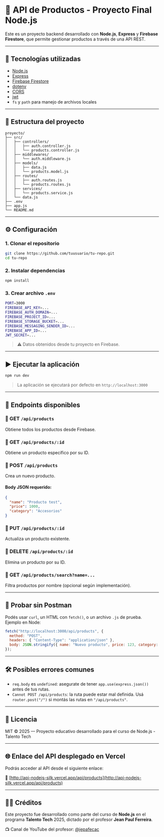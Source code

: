 # 🛒 API de Productos - Proyecto Final Node.js

Este es un proyecto backend desarrollado con **Node.js**, **Express** y **Firebase Firestore**, que permite gestionar productos a través de una API REST.

---

## 🚀 Tecnologías utilizadas

- [Node.js](https://nodejs.org/)
- [Express](https://expressjs.com/)
- [Firebase Firestore](https://firebase.google.com/docs/firestore)
- [dotenv](https://www.npmjs.com/package/dotenv)
- [CORS](https://www.npmjs.com/package/cors)
- [jwt](https://www.npmjs.com/package/jsonwebtoken)
- `fs` y `path` para manejo de archivos locales

---

## 📂 Estructura del proyecto

```
proyecto/
├── src/
│   ├── controllers/
│   │   ├── auth.controller.js
│   │   └── products.controller.js
│   ├── middlewares/
│   │   └── auth.middleware.js
│   ├── models/
│   │   ├── data.js
│   │   └── products.model.js
│   ├── routes/
│   │   ├── auth.routes.js
│   │   └── products.routes.js
│   ├── services/
│   │   └── products.service.js
│   └── data.js
├── .env
├── app.js
└── README.md
```

---

## ⚙️ Configuración

### 1. Clonar el repositorio

```bash
git clone https://github.com/tuusuario/tu-repo.git
cd tu-repo
```

### 2. Instalar dependencias

```bash
npm install
```

### 3. Crear archivo `.env`

```bash
PORT=3000
FIREBASE_API_KEY=...
FIREBASE_AUTH_DOMAIN=...
FIREBASE_PROJECT_ID=...
FIREBASE_STORAGE_BUCKET=...
FIREBASE_MESSAGING_SENDER_ID=...
FIREBASE_APP_ID=...
JWT_SECRET=...
```

> ⚠️ Datos obtenidos desde tu proyecto en Firebase.

---

## ▶️ Ejecutar la aplicación

```bash
npm run dev
```

> La aplicación se ejecutará por defecto en `http://localhost:3000`

---

## 📡 Endpoints disponibles

### 🔹 GET `/api/products`

Obtiene todos los productos desde Firebase.

### 🔹 GET `/api/products/:id`

Obtiene un producto específico por su ID.

### 🔹 POST `/api/products`

Crea un nuevo producto.

#### Body JSON requerido:

```json
{
  "name": "Producto test",
  "price": 1000,
  "category": "Accesorios"
}
```

### 🔹 PUT `/api/products/:id`

Actualiza un producto existente.

### 🔹 DELETE `/api/products/:id`

Elimina un producto por su ID.

### 🔹 GET `/api/products/search?name=...`

Filtra productos por nombre (opcional según implementación).

---

## 🧪 Probar sin Postman

Podés usar `curl`, un HTML con `fetch()`, o un archivo `.js` de prueba. Ejemplo en Node:

```js
fetch("http://localhost:3000/api/products", {
  method: "POST",
  headers: { "Content-Type": "application/json" },
  body: JSON.stringify({ name: "Nuevo producto", price: 123, category: "Test" })
});
```

---

## 🛠 Posibles errores comunes

- `req.body` es `undefined`: asegurate de tener `app.use(express.json())` antes de tus rutas.
- `Cannot POST /api/products`: la ruta puede estar mal definida. Usá `router.post("/")` si montás las rutas en `"/api/products"`.

---

## 📃 Licencia

MIT © 2025 — Proyecto educativo desarrollado para el curso de Node.js - Talento Tech


---

## 🌐 Enlace del API desplegado en Vercel

Podrás acceder al API desde el siguiente enlace:

🔗 [http://api-nodejs-silk.vercel.app/api/products](http://api-nodejs-silk.vercel.app/api/products)


---

## 👨‍🏫 Créditos

Este proyecto fue desarrollado como parte del curso de **Node.js** en el programa **Talento Tech** 2025, dictado por el profesor **Jean Paul Ferreira**.

📺 Canal de YouTube del profesor: [@jepafecac](https://www.youtube.com/@jepafecac)
